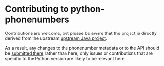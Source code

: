 Contributing to python-phonenumbers
===================================

Contributions are welcome, but please be aware that the project is directly
derived from the upstream
[upstream Java project](https://code.google.com/p/libphonenumber/).

As a result, any changes to the phonenumber metadata or to the API should be
[submitted there](https://code.google.com/p/libphonenumber/issues/entry) rather
than here; only issues or contributions that are specific to the Python version
are likely to be relevant here.
